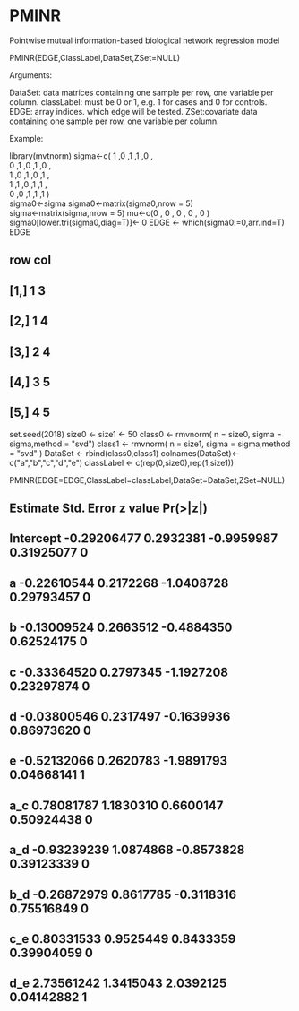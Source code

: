 # PMINR
Pointwise mutual information-based biological network regression model

PMINR(EDGE,ClassLabel,DataSet,ZSet=NULL)

Arguments:

DataSet: data matrices containing one sample per row, one variable per column. 
classLabel: must be 0 or 1, e.g. 1 for cases and 0 for controls.
EDGE: array indices. which edge will be tested.
ZSet:covariate data containing one sample per row, one variable per column.

Example:

library(mvtnorm)
sigma<-c( 1 ,0 ,1 ,1 ,0 ,		
          0 ,1 ,0 ,1 ,0 ,		
          1 ,0 ,1 ,0 ,1 ,		
          1 ,1 ,0 ,1 ,1 ,		
          0 ,0 ,1 ,1 ,1 )	
sigma0<-sigma
sigma0<-matrix(sigma0,nrow = 5)		
sigma<-matrix(sigma,nrow = 5)
mu<-c(0 , 0 , 0 , 0 , 0 )
sigma0[lower.tri(sigma0,diag=T)]<- 0
EDGE <- which(sigma0!=0,arr.ind=T)
EDGE
##      row col
## [1,]   1   3
## [2,]   1   4
## [3,]   2   4
## [4,]   3   5
## [5,]   4   5

set.seed(2018)
size0 <- size1 <- 50
class0 <- rmvnorm( n = size0, sigma = sigma,method = "svd")
class1 <- rmvnorm( n = size1, sigma = sigma,method = "svd" ) 
DataSet <- rbind(class0,class1)
colnames(DataSet)<-c("a","b","c","d","e")
classLabel <- c(rep(0,size0),rep(1,size1))

PMINR(EDGE=EDGE,ClassLabel=classLabel,DataSet=DataSet,ZSet=NULL)
##              Estimate Std. Error    z value   Pr(>|z|)  
## Intercept -0.29206477  0.2932381 -0.9959987 0.31925077 0
## a         -0.22610544  0.2172268 -1.0408728 0.29793457 0
## b         -0.13009524  0.2663512 -0.4884350 0.62524175 0
## c         -0.33364520  0.2797345 -1.1927208 0.23297874 0
## d         -0.03800546  0.2317497 -0.1639936 0.86973620 0
## e         -0.52132066  0.2620783 -1.9891793 0.04668141 1
## a_c        0.78081787  1.1830310  0.6600147 0.50924438 0
## a_d       -0.93239239  1.0874868 -0.8573828 0.39123339 0
## b_d       -0.26872979  0.8617785 -0.3118316 0.75516849 0
## c_e        0.80331533  0.9525449  0.8433359 0.39904059 0
## d_e        2.73561242  1.3415043  2.0392125 0.04142882 1


